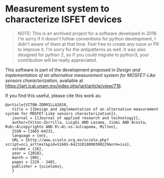 # Measurement system to characterize ISFET devices

> NOTE:
> This is an archived project for a software developed in 2018. 
> I'm sorry if it doesn't follow conventions for python development, 
> I didn't aware of them at that time. Feel free to create any issue
> or PR to improve it. I'm sorry for the antipatterns as well.
> It was also designed for python 2, so if you could migrate to python3,
> your contribution will be really appreciated.

This software is part of the development proposed in 
*Design and implementation of an alternative measurement system for MOSFET-Like sensors characterization*,
available at https://jart.icat.unam.mx/index.php/jart/article/view/716.

If you find this useful, please cite this work as:
```
@article{VITON-ZORRILLA2018,
   title = {{Design and implementation of an alternative measurement system for MOSFET-Like sensors characterization}},
   journal = {{Journal of applied research and technology}},
   author={Viton-Zorrilla, Luighi AND Lezama, Jinmi AND Acosta, Rub\~A\copyrightn AND R\~A\-os-Julcapoma, Milton},
   ISSN = {1665-6423},
   language = {en},
   URL = {http://www.scielo.org.mx/scielo.php?script=sci_arttext&pid=S1665-64232018000300229&nrm=iso},
   volume = {16},
   year = {2018},
   month = {00},
   pages = {229 - 240},
   publisher = {scielomx},
   }
```
